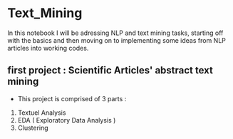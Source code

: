 # Text_Mining


In this notebook I will be adressing NLP and text mining tasks, starting off with the basics and then moving on to implementing some ideas from NLP articles into working codes.

## first project : Scientific Articles' abstract text mining 

- This project is comprised of 3 parts :
1. Textuel Analysis 
2. EDA ( Exploratory Data Analysis )
3. Clustering
